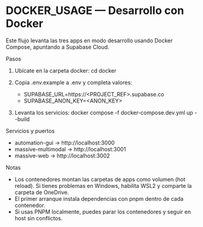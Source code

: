 # DOCKER_USAGE — Desarrollo con Docker

Este flujo levanta las tres apps en modo desarrollo usando Docker Compose, apuntando a Supabase Cloud.

Pasos
1) Ubícate en la carpeta docker:
   cd docker

2) Copia .env.example a .env y completa valores:
   - SUPABASE_URL=https://<PROJECT_REF>.supabase.co
   - SUPABASE_ANON_KEY=<ANON_KEY>

3) Levanta los servicios:
   docker compose -f docker-compose.dev.yml up --build

Servicios y puertos
- automation-gui → http://localhost:3000
- massive-multimodal → http://localhost:3001
- massive-web → http://localhost:3002

Notas
- Los contenedores montan las carpetas de apps como volumen (hot reload). Si tienes problemas en Windows, habilita WSL2 y comparte la carpeta de OneDrive.
- El primer arranque instala dependencias con pnpm dentro de cada contenedor.
- Si usas PNPM localmente, puedes parar los contenedores y seguir en host sin conflictos.


